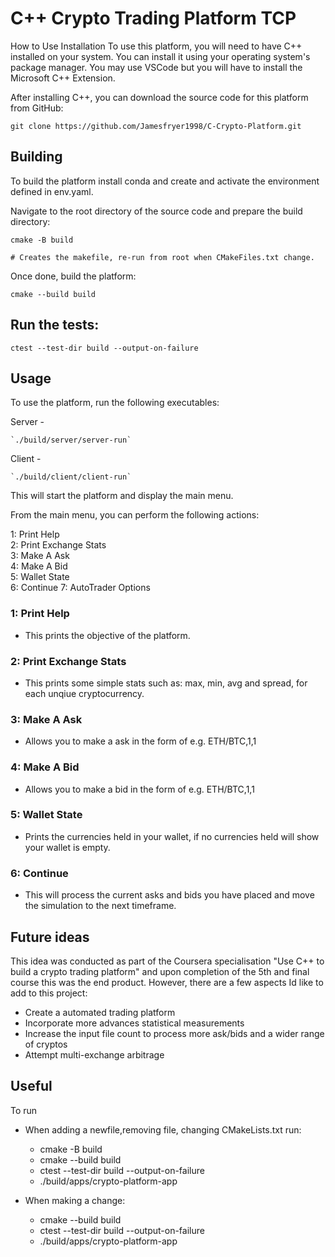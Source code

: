 # C++ Crypto Trading Platform TCP 

How to Use
Installation
To use this platform, you will need to have C++ installed on your system. You can install it using your operating system's package manager.
You may use VSCode but you will have to install the Microsoft C++ Extension.

After installing C++, you can download the source code for this platform from GitHub:

```
git clone https://github.com/Jamesfryer1998/C-Crypto-Platform.git 
```

## Building
To build the platform install conda and create and activate the environment defined in env.yaml. 

Navigate to the root directory of the source code and prepare the build directory:
```
cmake -B build 

# Creates the makefile, re-run from root when CMakeFiles.txt change.
```

Once done, build the platform:
```
cmake --build build
```

## Run the tests:

```
ctest --test-dir build --output-on-failure
```

## Usage
To use the platform, run the following executables:

Server - 

```
`./build/server/server-run`
```

Client - 

```
`./build/client/client-run`
```


This will start the platform and display the main menu.

From the main menu, you can perform the following actions:

1: Print Help<br>
2: Print Exchange Stats<br>
3: Make A Ask<br>
4: Make A Bid<br>
5: Wallet State<br>
6: Continue
7: AutoTrader Options

### 1: Print Help
- This prints the objective of the platform.

### 2: Print Exchange Stats
- This prints some simple stats such as: max, min, avg and spread, for each unqiue cryptocurrency.

### 3: Make A Ask
- Allows you to make a ask in the form of e.g. ETH/BTC,1,1

### 4: Make A Bid
- Allows you to make a bid in the form of e.g. ETH/BTC,1,1

### 5: Wallet State
- Prints the currencies held in your wallet, if no currencies held will show your wallet is empty.

### 6: Continue
- This will process the current asks and bids you have placed and move the simulation to the next timeframe.

## Future ideas

This idea was conducted as part of the Coursera specialisation "Use C++ to build a crypto trading platform" 
and upon completion of the 5th and final course this was the end product. However, there are a few aspects
Id like to add to this project:
- Create a automated trading platform
- Incorporate more advances statistical measurements
- Increase the input file count to process more ask/bids and a wider range of cryptos
- Attempt multi-exchange arbitrage

## Useful
To run
- When adding a newfile,removing file, changing CMakeLists.txt run:
  - cmake -B build
  - cmake --build build
  - ctest --test-dir build --output-on-failure
  - ./build/apps/crypto-platform-app
  
- When making a change:
  - cmake --build build
  - ctest --test-dir build --output-on-failure
  - ./build/apps/crypto-platform-app